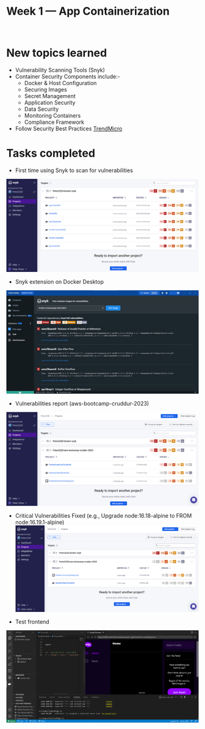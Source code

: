 # Week 1 — App Containerization
<br />

# New topics learned
 - Vulnerability Scanning Tools (Snyk)
 - Container Security Components include:-
     - Docker & Host Configuration
     - Securing Images
     - Secret Management
     - Application Security
     - Data Security
     - Monitoring Containers
     - Compliance Framework
 - Follow Security Best Practices [TrendMicro](https://www.trendmicro.com/en_us/devops/22/b/container-security-best-practices.html)
# Tasks completed
 -  First time using Snyk to scan for vulnerabilities
 
   ![Docker Snyk](Week1/Docker%20Snyk.png) 
   
 -  Snyk extension on Docker Desktop

   ![Snyk Docker Desktop Example](Week1/Snyk%20Docker%20Desktop%20Example.png)
   
 -  Vulnerabilities report (aws-bootcamp-cruddur-2023)

   ![Snyk Report](Week1/Snyk%20Report.png)

 -  Critical Vulnerabilities Fixed (e.g., Upgrade node:16.18-alpine to FROM node:16.19.1-alpine)
   ![Fix Critical Vulnerabilities](Week1/Fix%20Critical%20Vulnerabilities.png) 

 -  Test frontend 

   ![FrontEnd Running](Week1/FrontEnd%20Running.png)
